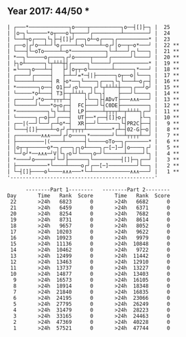 Year 2017: 44/50 *
------------------------------------------------------------
    | ┌───*─────────────┐o────┬──────────┐o──┤[]├─┐ |  25 
    | │o─┐└──────*o┬───o└┬────┘┌─────────┴────────┘ |  24 
    | └──┴┬o┌───┐└┐├─┤[]├┘┌──┐o┴─o┌───┐┌──────────* |  23 
    | ┌──o│┌┘o──┴─┘└o┌────┴─o└────┴─o┌┘│o──┬─o*───┘ |  22 **
    | └───┤└─oTo─────┴─o*───────────┐└─┴───┘┌┐└───┐ |  21 **
    | *──┐└─────o┌────┐┌┘o─────┬────┘┌──────┘└────┘ |  20 **
    | ├┐o┴──────┐└┬┴┴┴┼┤┌─────┐└─────┘┌───────────* |  19 **
    | =└───┐o───┴─┤   ├┘│o┬┬─o└───────┴──────┐*───┘ |  18 **
    | ┌────┘┌─────┤   ├─┴─┘=*─┤|├──────┐o┬──o│└───┐ |  17 **
    | └─────┴─────┤ R ├o*──┐└────┐┌───┐└┐└───┴─o┌─┤ |  16 **
    | *───────┐o──┤ O1├─┘┌o└───┐┌┘└┬┴┴┴┴┼───┐┌──┘o┘ |  15 **
    | └─────*o┴───┤ T3├─┬┴┴┴┴┐┌┘└─┐┤    ├───┘└────┐ |  14 **
    | ┌─────┘┌*o──┴┬┬┬┴─┤    ├└──┐├┤ADvT├───∧∧∧───┘ |  13 **
    | └──────┘└───*o┬o┌─┤  FC├───┘└┤C0DE├─────────┐ |  12 **
    | *──────────┐└┐└─┴─┤  LP├─────┴┬┬┬┬┴─┬┴┴┴┴┐┌─┘ |  11 **
    | └──────┐┌─o├─┘┌───┤  UT├──*┌──┤[]├o┌┤    ├└─┐ |  10 **
    | ┌──|(──┘└──┘┌─┴o*─┤  XR├──┘└──────┐└┤PR2C├──┤ |   9 **
    | └───┤[]├────┴─o┌┘┌┴┬┬┬┬┴────────*┌┴─┤02-G├─o│ |   8 **
    | ┌────────∧∧∧───┘┌┘o────┐*───────┘└──┴┬┬┬┬┴──┘ |   7 **
    | ├─────────|(────┴──────┤└─────oTo──┐┌───────* |   6 **
    | │o┬─┬──────o*─┐┌───┐┌┐o┴────┐┌─[─]─┘│o────┐┌┘ |   5 **
    | └─┘o┘*──∧∧∧─┘V│└┐┌o└┘└───┐o─┘└──────┴─────┘└┐ |   4 **
    | *────┘o─────┬┘└─┘├──────┐└─────────┤[]├─┐┌──┘ |   3 **
    | ├──────────*└────┴────o┌┘┌──[─]─────────┘└──┐ |   2 **
    | └─┤[]├────o└────∧∧∧───*└─┴────────────∧∧∧───┘ |   1 **
    '-----------------------------------------------'       

          --------Part 1--------   --------Part 2--------
    Day       Time   Rank  Score       Time   Rank  Score
     22       >24h   6823      0       >24h   6682      0
     21       >24h   6459      0       >24h   6371      0
     20       >24h   8254      0       >24h   7682      0
     19       >24h   8731      0       >24h   8614      0
     18       >24h   9657      0       >24h   8052      0
     17       >24h  10203      0       >24h   9622      0
     16       >24h  10923      0       >24h   9979      0
     15       >24h  11136      0       >24h  10848      0
     14       >24h  10462      0       >24h   9722      0
     13       >24h  12499      0       >24h  11442      0
     12       >24h  13463      0       >24h  12910      0
     11       >24h  13737      0       >24h  13227      0
     10       >24h  14877      0       >24h  13403      0
      9       >24h  16573      0       >24h  16105      0
      8       >24h  18914      0       >24h  18348      0
      7       >24h  21840      0       >24h  16835      0
      6       >24h  24195      0       >24h  23066      0
      5       >24h  27795      0       >24h  26249      0
      4       >24h  31479      0       >24h  28223      0
      3       >24h  33165      0       >24h  24463      0
      2       >24h  47369      0       >24h  40228      0
      1       >24h  57521      0       >24h  47744      0
